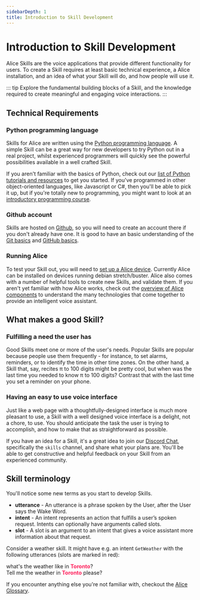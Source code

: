 ```yaml
---
sidebarDepth: 1
title: Introduction to Skill Development
---
```


<link rel="stylesheet" href="/css/speechbubbles.css">

# Introduction to Skill Development

Alice Skills are the voice applications that provide different functionality for users. To create a Skill requires at least basic technical experience, a Alice installation, and an idea of what your Skill will do, and how people will use it.

::: tip
Explore the fundamental building blocks of a Skill, and the knowledge required
to create meaningful and engaging voice interactions.
:::


## Technical Requirements

### Python programming language

Skills for Alice are written using the [Python programming language](https://www.python.org/). A simple Skill can be a great way for new developers to try Python out in a real project, whilst experienced programmers will quickly see the powerful possibilities available in a well crafted Skill.

If you aren't familiar with the basics of Python, check out our [list of Python tutorials and resources](python-resources) to get you started. If you've programmed in other object-oriented languages, like Javascript or C\#, then you'll be able to pick it up, but if you're totally new to programming, you might want to look at an [introductory programming course](https://www.edx.org/course/introduction-computer-science-mitx-6-00-1x-11).

### Github account

Skills are hosted on [Github](https://github.com), so you will need to create an account there if you don't already have one. It is good to have an basic understanding of the [Git basics](https://git-scm.com/video/get-going) and [GitHub basics](https://guides.github.com/activities/hello-world/).

### Running Alice

To test your Skill out, you will need to [set up a Alice device](../set-up). Currently Alice can be installed on devices running debian stretch/buster. Alice also comes with a number of helpful tools to create new Skills, and validate them. If you aren't yet familiar with how Alice works, check out the [overview of Alice components]() to understand the many technologies that come together to provide an intelligent voice assistant.

## What makes a good Skill?

### Fulfilling a need the user has

Good Skills meet one or more of the user's needs. Popular Skills are popular because people use them frequently - for instance, to set alarms, reminders, or to identify the time in other time zones. On the other hand, a Skill that, say, recites π to 100 digits might be pretty cool, but when was the last time you needed to know π to 100 digits? Contrast that with the last time you set a reminder on your phone.

### Having an easy to use voice interface

Just like a web page with a thoughtfully-designed interface is much more pleasant to use, a Skill with a well designed voice interface is a delight, not a chore, to use. You should anticipate the task the user is trying to accomplish, and how to make that as straightforward as possible.

If you have an idea for a Skill, it's a great idea to join our [Discord Chat](https://discordapp.com/invite/Jfcj355), specifically the `skills` channel, and share what your plans are. You'll be able to get constructive and helpful feedback on your Skill from an experienced community.

## Skill terminology

You'll notice some new terms as you start to develop Skills.

* **utterance** - An utterance is a phrase spoken by the User, after the User says the Wake Word.
* **intent** - An intent represents an action that fulfills a user’s spoken request. Intents can optionally have arguments called slots.
* **slot** - A slot is an argument to an intent that gives a voice assistant more information about that request.

Consider a weather skill. It might have e.g. an intent `GetWeather` with the following utterances (slots are marked in red):
<div class="userSpeech male">what's the weather like in <strong style="color:#fe205b">Toronto</strong>?</div>
<div class="userSpeech male">Tell me the weather in <strong style="color:#fe205b">Toronto</strong> please?</div>


If you encounter anything else you're not familiar with, checkout the [Alice Glossary](../glossary).

